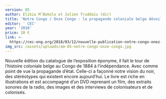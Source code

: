 ```yaml
---
version: 85
author: Elikia M’Bokolo et Julien Truddaïu (dir)
title: 'Notre Congo / Onze Congo : la propagande coloniale belge dévoilée'
editor: ' CEC'
year: '2018'
price: 20 €
link: >-
  https://cec-ong.org/2018/03/12/nouvelle-publication-notre-congo-onez-kongo-la-propagande-coloniale-belge-devoilee/
img_src: /assets/uploads/am-85-notre-congo-onze-congo.jpg
---
```

Nouvelle édition du catalogue de l’exposition éponyme, il fait le tour de l’histoire coloniale belge au Congo de 1884 à l’indépendance. Avec comme point de vue la propagande d’état. Celle-ci a façonné notre vision du noir, des stéréotypes qui existent encore aujourd’hui. Le livre est riche en illustrations et est accompagné d’un DVD reprenant un film, des extraits sonores de la radio, des images et des interviews de colonisateurs et de colonisés.
